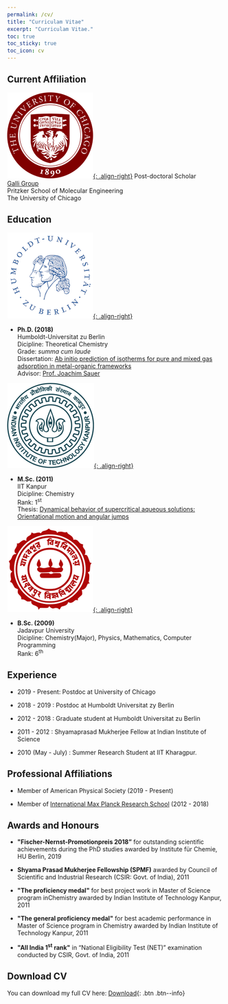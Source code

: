 ```yaml
---
permalink: /cv/
title: "Curriculam Vitae"
excerpt: "Curriculam Vitae."
toc: true
toc_sticky: true
toc_icon: cv
---
```

## Current Affiliation
[![UC-logo](/assets/images/logos/uc-logo.png){: .align-right}](https://pme.uchicago.edu/)
   Post-doctoral Scholar    
   [Galli Group](https://galligroup.uchicago.edu/)  
   Pritzker School of Molecular Engineering    
   The University of Chicago   

## Education
[![HU-Logo](/assets/images/logos/HU_logo.png){: .align-right}](https://www.chemie.hu-berlin.de/en/forschung-en/standardseite-en)
+ **Ph.D. (2018)**     
  Humboldt-Universitat zu Berlin    
  Dicipline: Theoretical Chemistry    
  Grade: *summa cum laude*    
  Dissertation: [Ab initio prediction of isotherms for pure and mixed gas adsorption in metal-organic frameworks](http://dx.doi.org/10.13140/RG.2.2.16512.58882)    
  Advisor: [Prof. Joachim Sauer](https://www.chemie.hu-berlin.de/de/forschung/quantenchemie/Group/js-1)

[![IITK-Logo](/assets/images/logos/iitk-logo.png){: .align-right}](https://www.iitk.ac.in/chm/)
+ **M.Sc. (2011)**   
  IIT Kanpur    
  Dicipline: Chemistry     
  Rank: 1<sup>st</sup>      
  Thesis: [Dynamical behavior of supercritical aqueous solutions: Orientational motion and angular jumps](http://dx.doi.org/10.13140/RG.2.2.10428.10884)

[![JU-Logo](/assets/images/logos/ju-logo.png){: .align-right}](https://jadavpuruniversity.in/)
+  **B.Sc. (2009)**   
   Jadavpur University   
   Dicipline: Chemistry(Major), Physics, Mathematics, Computer Programming    
   Rank: 6<sup>th</sup>

## Experience
+ 2019 - Present: Postdoc at University of Chicago   

+  2018 - 2019  : Postdoc at Humboldt Universitat zy Berlin   

+  2012 - 2018  : Graduate student at Humboldt Universitat zu Berlin 

+  2011 - 2012  : Shyamaprasad Mukherjee Fellow at Indian Institute of Science

+  2010 (May - July) : Summer Research Student at IIT Kharagpur.         

## Professional Affiliations
+  Member of American Physical Society (2019 - Present)

+  Member of [International Max Planck Research School](https://www.fhi.mpg.de/imprs) (2012 - 2018)

## Awards and Honours
+ **"Fischer-Nernst-Promotionpreis 2018”** for outstanding scientific achievements during the PhD studies awarded by Institute für Chemie, HU Berlin, 2019

+ **Shyama Prasad Mukherjee Fellowship (SPMF)** awarded by Council of Scientific and Industrial Research (CSIR: Govt. of India), 2011

+ **"The proficiency medal"** for best project work in Master of Science program inChemistry awarded by Indian Institute of Technology Kanpur, 2011

+ **"The general proficiency medal"** for best academic performance in Master of Science program in Chemistry awarded by Indian Institute of Technology Kanpur, 2011

+ **"All India 1<sup>st</sup> rank"** in “National Eligibility Test (NET)” examination conducted by CSIR, Govt. of India, 2011

## Download CV

You can download my full CV here:
[Download](/assets/cv.pdf){: .btn .btn--info} 
